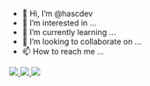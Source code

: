 - 👋 Hi, I’m @hascdev
- 👀 I’m interested in ...
- 🌱 I’m currently learning ...
- 💞️ I’m looking to collaborate on ...
- 📫 How to reach me ...

<div>
    <a href="https://www.linkedin.com/in/hasandovalc">
        <img src="https://img.shields.io/badge/linkedin-%230077B5.svg?&style=for-the-badge&logo=linkedin&logoColor=white" />
    </a>
    <a href="https://medium.com/hascdev">
        <img src="https://img.shields.io/badge/medium-%2312100E.svg?&style=for-the-badge&logo=medium&logoColor=white" />
    </a>
    <a href="https://twitter.com/Alejandr0S">
        <img src="https://img.shields.io/badge/twitter-%231DA1F2.svg?&style=for-the-badge&logo=twitter&logoColor=white" />
    </a>
</div>


<!---
hascdev/hascdev is a ✨ special ✨ repository because its `README.md` (this file) appears on your GitHub profile.
You can click the Preview link to take a look at your changes.
--->
